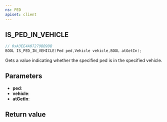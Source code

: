 ```yaml
---
ns: PED
apiset: client
---
```

## IS_PED_IN_VEHICLE

```c
// 0xA3EE4A07279BB9DB
BOOL IS_PED_IN_VEHICLE(Ped ped,Vehicle vehicle,BOOL atGetIn);
```

Gets a value indicating whether the specified ped is in the specified vehicle.

## Parameters
* **ped**:
* **vehicle**:
* **atGetIn**:

## Return value

